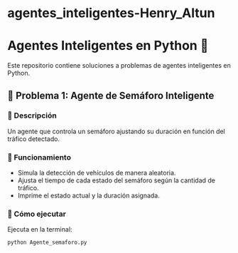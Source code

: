 # agentes_inteligentes-Henry_Altun
# Agentes Inteligentes en Python 🤖

Este repositorio contiene soluciones a problemas de agentes inteligentes en Python.

## 🚦 Problema 1: Agente de Semáforo Inteligente

### 📌 Descripción
Un agente que controla un semáforo ajustando su duración en función del tráfico detectado.

### 🔹 Funcionamiento
- Simula la detección de vehículos de manera aleatoria.
- Ajusta el tiempo de cada estado del semáforo según la cantidad de tráfico.
- Imprime el estado actual y la duración asignada.

### 🏁 Cómo ejecutar
Ejecuta en la terminal:
```sh
python Agente_semaforo.py
